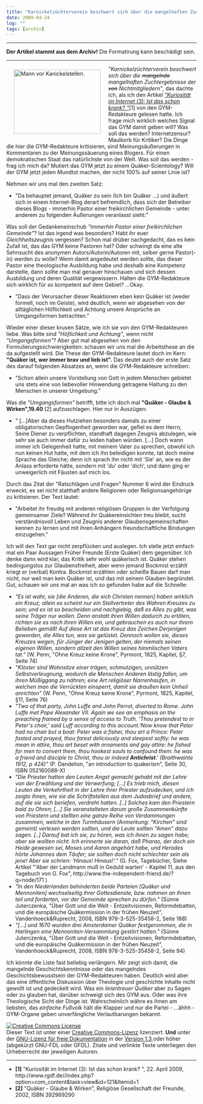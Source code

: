 ```yaml
---
title: "Karnickelzüchterverein beschwert sich über die mangelhaften Zuchtergebnisse von Nichtmitgliedern"
date: 2009-04-24
log: ""
tags: [archiv]
---
```

<hr><b>Der Artikel stammt aus dem Archiv!</b> Die Formatirung kann beschädigt sein.<hr>
<a href="http://commons.wikimedia.org/wiki/File:Experimentalrabbits.jpg">
<img src="http://upload.wikimedia.org/wikipedia/commons/2/26/Experimentalrabbits.jpg" alt="Mann vor Kanickelstellen." width="230" height="170"  align="left"  vspace="10" hspace="20" /></a>

<i>"Karnickelzüchterverein beschwert sich über die <s>mangelnde</s>  mangelhaften Zuchtergebnisse der <s>von</s> Nichtmitgliedern"</i>, das dachte ich, als ich den Artikel <i><a href="http://www.rgdf.de//index.php?option=com_content&task=view&id=121&Itemid=1">"Kuriosität im Internet (3): Ist das schon krank? "</a></i>[1] von den GYM-Redakteure gelesen hatte. Ich frage mich wirklich welches Signal das GYM damit geben will? Was soll das werden? Internetzensur? Maulkorb für Kritiker? Die Dinge die hier die GYM-Redakteure kritisieren, sind Meinungsäußerungen in Kommentaren zu der Meinungssäuerung eines Blogers. Für einen demokratischen Staat das natürlichste von der Welt. Was soll das werden - frag ich mich da? Mutiert das GYM jetzt zu einem  Quäker-Scientology? Will der GYM jetzt jeden Mundtot machen, der nicht 100% auf seiner Linie ist?
<!--break-->
Nehmen wir uns mal den zweiten Satz:
<ul>
<li>"Da behauptet jemand, Quäker zu sein (Ich bin Quäker ...) und äußert sich in einem Internet-Blog derart befremdlich, dass sich der Betreiber dieses Blogs - immerhin Pastor einer freikirchlichen Gemeinde - unter anderem zu folgenden Äußerungen veranlasst sieht:"</li>
</ul>

Was soll der Gedankeneinschub <i>"immerhin Pastor einer freikirchlichen Gemeinde"</i>? Ist das irgend was besonders? Habt ihr euer <i>Gleichheitszeugnis</i> vergessen? Schon mal drüber nachgedacht, das es kein Zufall ist, das das GYM keine Pastoren hat? Oder schwingt da eine alte Sehnsucht des anonymen Autors/Autorin/Autoren mit, selber gerne Pastor(-in) werden zu wolle? Wenn damit angedeutet werden sollte, das dieser Pastor eine theologische Ausbildung habe und deshalb eine Kompetenz darstelle, dann sollte man mal genauer hinschauen und sich dessen Ausbildung und deren Qualität vergewissern. Halten die GYM-Redakteure sich wirklich für so kompetent auf dem Gebiet? ...Okay.

<ul>
<li>"Dass der Verursacher dieser Reaktionen eben kein Quäker ist (weder formell, noch im Geiste), wird deutlich, wenn wir abgesehen von der alltäglichen Höflichkeit und Achtung unsere Ansprüche an Umgangsformen betrachten."</li>
</ul>

Wieder einer dieser krusen Sätze, wie ich sie von den GYM-Redakteuren liebe. Was bitte sind <i>"Höflichkeit und Achtung"</i>, wenn nicht <i>"Umgangsformen"</i>? Aber gut mal abgesehen von den Formulierungsschwierigkeiten: schauen wir uns mal die Arbeitsthese an die da aufgestellt wird. Die These der GYM-Redakteure lautet doch im Kern: <b>"Quäker ist, wer immer brav und lieb ist".</b> Das deutet auch der erste Satz des darauf folgenden Absatzes an, wenn die GYM-Redakteure schreiben:

<ul>
<li>"Schon allein unsere Vorstellung von Gott in jedem Menschen gebietet uns stets eine von liebevoller Hinwendung getragene Haltung zu den Menschen in unserer Umgebung."</li>
</ul>

Was die <i>"Umgangsformen"</i> betrifft, bitte ich doch mal <b>"Quäker - Glaube & Wirken",19.40</b> [2]   aufzuschlagen. Hier nur in Auszügen:
<ul>
<li>" [...]Aber da dieses Hutziehen besonders damals zu einer obligatorischen Gepflogenheit geworden war, gefiel es dem Herrn, Seine Diener zu verpflichten, standhaft dagegen Zeugnis abzulegen, wie sehr sie auch immer dafür zu leiden haben würden. [...] Doch wann immer ich Gelegenheit hatte, mit meinem Vater zu sprechen, obwohl ich nun keinen Hut hatte, mit dem ich ihn beleidigen konnte, tat doch meine Sprache das Gleiche; denn ich sprach ihn nicht mit 'Sie' an, wie es der Anlass erforderte hätte, sondern mit 'du' oder 'dich', und dann ging er unweigerlich mit Fäusten auf mich los.</li>
</ul>

Durch das Zitat der "Ratschlägen und Fragen" Nummer 6 wird der Eindruck erweckt, es sei nicht statthaft andere Religionen oder Religionsangehörige zu kritisieren. Der Text lautet:

<ul>
<li>"Arbeitet ihr freudig mit anderen religiösen Gruppen in der Verfolgung gemeinsamer Ziele? Während ihr Quäkereinsichten treu bleibt, sucht verständnisvoll Leben und Zeugnis anderer Glaubensgemeinschaften kennen zu lernen und mit ihren Anhängern freundschaftliche Bindungen einzugehen."</li>
</ul>

Ich will den Text gar nicht zerpflücken und auslegen. Ich stelle jetzt einfach mal ein Paar Aussagen Früher Freunde (Erste Quäker) dem gegenüber. Ich denke dann wird klar, das Kritik sehr wohl quäkerisch ist. Quäker stehen bedingungslos zur Glaubensfreiheit, aber wenn jemand Bockmist erzählt kriegt er (verbal) Kontra. Bockmist erzählen oder scheiße Bauen darf man nicht, nur weil man kein Quäker ist, und das mit seinem Glauben begründet. Gut, schauen wir uns mal an was ich so gefunden habe auf die Schnelle:

<ul>
<li><i>"Es ist wahr, sie [die Anderen, die sich Christen nennen] haben wirklich ein Kreuz; allein es scheint nur ein Stellvertreter des Wahren Kreuzes zu sein; und es ist so bescheiden und nachgiebig, daß es Alles zu gibt, was seine Träger nur wollen. Denn anstatt ihren Willen dadurch zu ertöten, richten sie es nach ihren Willen ein, und gebrauchen es auch nur ihrem Belieben gemäß! Auf diese Art ist das Kreuz das Zeichen Derjenigen geworden, die Alles tun, was sie gelüstet. Dennoch wollen sie, dieses Kreuzes wegen, für Jünger der Jenigen gelten, der niemals seinen eigenen Willen, sondern allzeit den Willen seines himmlischen Vaters tat."</i> (W. Penn, "Ohne Kreuz keine Krone", Pyrmont, 1825, Kapitel, §7, Seite 74)</li>

<li><i>"Klöster sind Wohnsitze einer trägen, schmutzigen, unnützen Selbstverleugnung, wodurch die Menschen Anderen lästig fallen, um ihren Müßiggang zu nähren; eine Art religiöser Narrenhaufen, in welchen man die Verrückten einsperrt, damit sie draußen kein Unheil anrichten"</i> (W. Penn, "Ohne Kreuz keine Krone", Pyrmont, 1825, Kapitel, §11, Seite 76)</li>

<li><i>"Two of that party, John Luffe and John Perrot, diverted to Rome. John Luffe met Pope Alexander VII. Again we see an emphasis on the preaching framed by a sense of access to Truth. 'Thou pretendest to in Peter's chair,' said Luff according to this account.'Now know that Peter had no chair but a boat: Peter was a fisher, thou art a Prince: Peter fasted and prayed, thou farest deliciously and sleepest softly: he was mean in attire, thou art beset with ornaments and gay attire: he fished for men to convert them, thou hookest souls to confound them: he was a friend and disciple to Christ, thou ar indeed <b>Antichrist</b>.' (Braithwainte 1912, p 424)"</i> (P. Dandelion, "an introduction to quakerism", Seite 30, ISBN 052160088-X)</li>

<li><i>"Die Priester hatten den Leuten Angst gemacht gehabt mit der Lehre von der Erwählung und der Verwerfung; [...] Es trieb mich, diesen Leuten die Verkehrtheit in der Lehre ihrer Priester aufzudecken, und ich zeigte ihnen, wie sie die Schriftstellen aus dem Judasbrief und andere, auf die sie sich beriefen, verdreht hatten. [..] Solches kam den Priestern bald zu Ohren; [...] Sie veranstalteten darum große Zusammenkünfte von Priestern und stellten eine ganze Reihe von Verdammungen zusammen, welche in den Turmhäusern (Anmerkung: "Kirchen" sind gemeint) verlesen werden sollten, und die Leute sollten "Amen" dazu sagen. [..] Darauf bat ich sie, zu hören, was ich ihnen zu sagen habe; aber sie wollten nicht. Ich erinnerte sie daran, daß Pharao, der doch ein Heide gewesen sei, Moses und Aaron angehört habe, und Herodes hörte Johannes dem Täufer; sie sollten doch nicht schlechter sein als jene! Aber sie schrien: 'Hinaus! Hinaus!'."</i> (G. Fox, Tagebücher, Siehe Artikel "'Aber der Landmann muß in Geduld warten' - Kapitel 11, aus den Tagebuch von G. Fox", http://www.the-independent-friend.de/?q=node/171 ) </li>

<li><i>"In den Niederlanden behinderten beide Parteien [Quäker und Mennoniten] wechselseitig ihrer Gottesdienste, bzw. nahmen an ihnen teil und forderten, vor der Gemeinde sprechen zu dürfen."</i> (Sünne Juterczenka, "Über Gott und die Welt - Entzeitvisionen, Reformdebatten, und die europäische Quäkermission in der frühen Neuzeit", Vandenhoeck&Ruprecht, 2008, ISBN 978-3-525-35458-2, Seite 188)</li>

<li><i>"[...] und 1670 wurden drei Amsterdamer Quäker festgenommen, die in Harlingen eine Mennoniten-Versammlung gestört hatten."</i> (Sünne Juterczenka, "Über Gott und die Welt - Entzeitvisionen, Reformdebatten, und die europäische Quäkermission in der frühen Neuzeit", Vandenhoeck&Ruprecht, 2008, ISBN 978-3-525-35458-2, Seite 94)</li>
</ul>

Ich könnte die Liste fast beliebig verlängern. Mir zeigt sich damit, die mangelnde Geschichtskenntnisse oder das mangelndes Geschichtsbewusstsein der GYM-Redakteuren haben. Deutlich wird aber das eine öffentliche Diskussion über Theologie und geschichte Inhalte nicht gewollt ist und gedeckelt wird. Was ein <i>linientreuer Quäker</i> aber zu Sagen oder zu glauben hat, darüber schweigt sich des GYM aus. Oder was ihre Theologische Sicht der Dinge ist. Wahrscheinlich währe es ihnen am liebsten, das <i>einfache Fußvolk</i> hält die Klapper und nur die Partei - ...ähhh - GYM-Organe geben unverfängliche Verlautbarungen bekannt.

<a rel="license" href="http://creativecommons.org/licenses/by-sa/3.0/de/"><img alt="Creative Commons License" style="border-width:0" src="http://i.creativecommons.org/l/by-sa/3.0/de/88x31.png" /></a><br />Dieser <span xmlns:dc="http://purl.org/dc/elements/1.1/" href="http://purl.org/dc/dcmitype/Text" rel="dc:type">Text</span> ist unter einer <a rel="license" href="http://creativecommons.org/licenses/by-sa/3.0/de/">Creative Commons-Lizenz</a> lizenziert. <b>Und</b> unter der <a href="http://de.wikipedia.org/wiki/GFDL">GNU-Lizenz für freie Dokumentation</a> in der <a href="http://www.gnu.org/licenses/fdl-1.3.html">Version 1.3 </a> oder höher (abgekürzt GNU-FDL oder GFDL). Zitate und verlinkte Texte unterliegen den Urheberrecht der jeweiligen Autoren.

<hr>
<ul>
<li><b>[1]</b> "Kuriosität im Internet (3): Ist das schon krank? ", 22. April 2009, http://www.rgdf.de//index.php?option=com_content&task=view&id=121&Itemid=1 </li>
<li> <b>[2]</b> "Quäker - Glaube & Wirken", Religiöse Gesellschaft der Freunde, 2002, ISBN 392969290 </li>
</ul>
